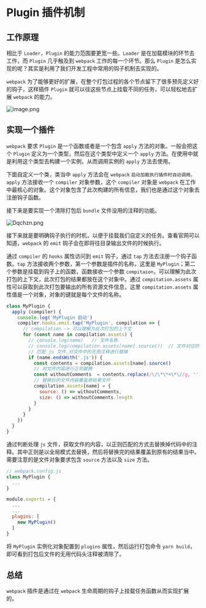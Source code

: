 # Plugin 插件机制

## 工作原理

相比于 `Loader`，`Plugin` 的能力范围要更宽一些。`Loader` 是在加载模块的环节去工作，而 `Plugin` 几乎触及到 `webpack` 工作的每一个环节。那么 `Plugin` 是怎么实现的呢？其实是利用了我们开发工程中常用的钩子机制去实现的。

`webpack` 为了能够更好的扩展，在整个打包过程的各个节点留下了很多预先定义好的钩子，这样插件 `Plugin` 就可以往这些节点上挂载不同的任务，可以轻松地去扩展 `webpack` 的能力。

![image.png](https://i.loli.net/2020/11/24/tTbVJ6Hu3lWm8xA.png)

## 实现一个插件

`webpack` 要求 `Plugin` 是一个函数或者是一个包含 `apply` 方法的对象。一般会把这个 `Plugin` 定义为一个类型，然后在这个类型中定义一个 `apply` 方法。在使用中就是利用这个类型去构建一个实例，从而调用实例的 `apply` 方法去使用。

下面自定义一个类，类当中 `apply` 方法会在 `webpack` `启动加载执行插件时自动调用。apply` 方法接收一个 `compiler` 对象参数，这个 `compiler` 对象是 `webpack` 在工作中最核心的对象。这个对象包含了此次构建的所有信息，我们也是通过这个对象去注册钩子函数。

接下来是要实现一个清除打包后 `bundle` 文件没用的注释的功能。

![Dqchzn.png](https://s3.ax1x.com/2020/12/04/Dqchzn.png)

接下来就是要明确钩子执行的时机，以便于挂载我们自定义的任务。查看官网可以知道，`webpack` 的 `emit` 钩子会在即将往目录输出文件的时候执行。

通过 `compiler` 的 `hooks` 属性访问到 `emit` 钩子，通过 `tap` 方法去注册一个钩子函数。`tap` 方法接收两个参数，第一个参数是插件的名称，这里是 `MyPlugin`；第二个参数是挂载到钩子上的函数，函数接收一个参数 `compitaion`，可以理解为此次打包的上下文，此次打包的结果都放在这个对象中。通过 `compitation.assets` 属性可以获取到此次打包要输出的所有资源文件信息，这里 `compitation.assets` 属性值是一个对象，对象的键就是每个文件的名称。

```javascript
class MyPlugin {
  apply (compiler) {
    console.log('MyPlugin 启动')
    compiler.hooks.emit.tap('MyPlugin', compilation => {
      // compilation -> 可以理解为此次打包的上下文
      for (const name in compilation.assets) {
        // console.log(name)   // 文件名称
        // console.log(compilation.assets[name].source())  // 文件对应的内容
        // 匹配 js 文件,对文件中的无用注释进行替换
        if (name.endsWith('.js')) {
          const contents = compilation.assets[name].source()
          // 对文件内容进行正则替换
          const withoutComments  = contents.replace(/\/\*\*+\*\//g, '')
          // 替换后的文件内容覆盖原结果文件
          compilation.assets[name] = {
            source: () => withoutComments,
            size: () => withoutComments.length
          }
        }
      }
    })
  }
}
```

通过判断处理 `js` 文件，获取文件的内容，以正则匹配的方式去替换掉代码中的注释。其中正则是以全局模式去替换，然后将替换完的结果覆盖到原有的结果当中。需要注意的是文件对象要求包含 `source` 方法以及 `size` 方法。

```javascript
// webpack.config.js
class MyPlugin {
  ...
}

module.exports = {
  ...
  ...
  plugins: [
    new MyPlugin()
  ]
}
```

将 `MyPlugin` 实例化对象配置到 `plugins` 属性，然后运行打包命令 `yarn build`，即可看到打包后文件的无用代码头注释被清除了。

## 总结

`webpack` 插件是通过在 `webpack` 生命周期的钩子上挂载任务函数从而实现扩展的。